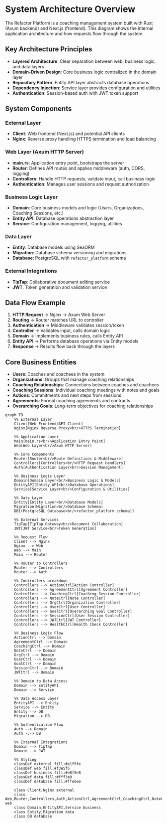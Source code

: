 # System Architecture Overview

The Refactor Platform is a coaching management system built with Rust (Axum backend) and Next.js (frontend). This diagram shows the internal application architecture and how requests flow through the system.

## Key Architecture Principles

- **Layered Architecture**: Clear separation between web, business logic, and data layers
- **Domain-Driven Design**: Core business logic centralized in the domain layer
- **Repository Pattern**: Entity API layer abstracts database operations
- **Dependency Injection**: Service layer provides configuration and utilities
- **Authentication**: Session-based auth with JWT token support

## System Components

### External Layer
- **Client**: Web frontend (Next.js) and potential API clients
- **Nginx**: Reverse proxy handling HTTPS termination and load balancing

### Web Layer (Axum HTTP Server)
- **main.rs**: Application entry point, bootstraps the server
- **Router**: Defines API routes and applies middleware (auth, CORS, logging)
- **Controllers**: Handle HTTP requests, validate input, call business logic
- **Authentication**: Manages user sessions and request authorization

### Business Logic Layer
- **Domain**: Core business models and logic (Users, Organizations, Coaching Sessions, etc.)
- **Entity API**: Database operations abstraction layer
- **Service**: Configuration management, logging, utilities

### Data Layer
- **Entity**: Database models using SeaORM
- **Migration**: Database schema versioning and migrations
- **Database**: PostgreSQL with `refactor_platform` schema

### External Integrations
- **TipTap**: Collaborative document editing service
- **JWT**: Token generation and validation service

## Data Flow Example

1. **HTTP Request** → Nginx → Axum Web Server
2. **Routing** → Router matches URL to controller
3. **Authentication** → Middleware validates session/token
4. **Controller** → Validates input, calls domain logic
5. **Domain** → Implements business rules, calls Entity API
6. **Entity API** → Performs database operations via Entity models
7. **Response** → Results flow back through the layers

## Core Business Entities

- **Users**: Coaches and coachees in the system
- **Organizations**: Groups that manage coaching relationships
- **Coaching Relationships**: Connections between coaches and coachees
- **Coaching Sessions**: Individual coaching meetings with notes and goals
- **Actions**: Commitments and next steps from sessions
- **Agreements**: Formal coaching agreements and contracts
- **Overarching Goals**: Long-term objectives for coaching relationships

```mermaid
graph TB
    %% External Layer
    Client[Web Frontend/API Client]
    Nginx[Nginx Reverse Proxy<br/>HTTPS Termination]
    
    %% Application Layer
    Main[main.rs<br/>Application Entry Point]
    Web[Web Layer<br/>Axum HTTP Server]
    
    %% Core Components
    Router[Router<br/>Route Definitions & Middleware]
    Controllers[Controllers<br/>HTTP Request Handlers]
    Auth[Authentication Layer<br/>Session Management]
    
    %% Business Logic Layer
    Domain[Domain Layer<br/>Business Logic & Models]
    EntityAPI[Entity API<br/>Database Operations]
    Service[Service Layer<br/>Configuration & Utilities]
    
    %% Data Layer
    Entity[Entity Layer<br/>Database Models]
    Migration[Migration<br/>Database Schema]
    DB[(PostgreSQL Database<br/>refactor_platform schema)]
    
    %% External Services
    TipTap[TipTap Gateway<br/>Document Collaboration]
    JWT[JWT Service<br/>Token Generation]
    
    %% Request Flow
    Client --> Nginx
    Nginx --> Web
    Web --> Main
    Main --> Router
    
    %% Router to Controllers
    Router --> Controllers
    Router --> Auth
    
    %% Controllers breakdown
    Controllers --> ActionCtrl[Action Controller]
    Controllers --> AgreementCtrl[Agreement Controller]
    Controllers --> CoachingCtrl[Coaching Session Controller]
    Controllers --> NoteCtrl[Note Controller]
    Controllers --> OrgCtrl[Organization Controller]
    Controllers --> UserCtrl[User Controller]
    Controllers --> GoalCtrl[Overarching Goal Controller]
    Controllers --> SessionCtrl[User Session Controller]
    Controllers --> JWTCtrl[JWT Controller]
    Controllers --> HealthCtrl[Health Check Controller]
    
    %% Business Logic Flow
    ActionCtrl --> Domain
    AgreementCtrl --> Domain
    CoachingCtrl --> Domain
    NoteCtrl --> Domain
    OrgCtrl --> Domain
    UserCtrl --> Domain
    GoalCtrl --> Domain
    SessionCtrl --> Domain
    JWTCtrl --> Domain
    
    %% Domain to Data Access
    Domain --> EntityAPI
    Domain --> Service
    
    %% Data Access Layer
    EntityAPI --> Entity
    Service --> Entity
    Entity --> DB
    Migration --> DB
    
    %% Authentication Flow
    Auth --> Domain
    Auth -.-> DB
    
    %% External Integrations
    Domain --> TipTap
    Domain --> JWT
    
    %% Styling
    classDef external fill:#e1f5fe
    classDef web fill:#f3e5f5
    classDef business fill:#e8f5e8
    classDef data fill:#fff3e0
    classDef database fill:#ffebee
    
    class Client,Nginx external
    class Web,Router,Controllers,Auth,ActionCtrl,AgreementCtrl,CoachingCtrl,NoteCtrl,OrgCtrl,UserCtrl,GoalCtrl,SessionCtrl,JWTCtrl,HealthCtrl web
    class Domain,EntityAPI,Service business
    class Entity,Migration data
    class DB database
```